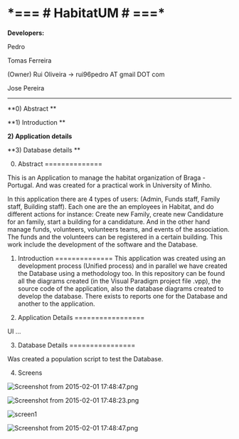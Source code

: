 # \*=== **# HabitatUM #** ===\* #

**Developers:**

Pedro

Tomas Ferreira

(Owner) Rui Oliveira  -> rui96pedro AT gmail DOT com

Jose Pereira

--------------

**0) Abstract **

**1) Introduction **

**2) Application details**

**3) Database details **


0) Abstract
==============

This is an Application to manage the habitat organization of Braga - Portugal. And was created for a practical work in University of Minho.

In this application there are 4 types of users: (Admin, Funds staff, Family staff, Building staff). Each one are the an employees in Habitat, and do different actions for instance: Create new Family, create new Candidature for an family, start a building for a candidature.
And in the other hand manage funds, volunteers, volunteers teams, and events of the association. The funds and the volunteers can be registered in a certain building.
This work include the development of the software and the Database.

1) Introduction
==============
This application was created using an development process (Unified process) and in parallel we have created the Database using a methodology too.
In this repository can be found all the diagrams created (in the Visual Paradigm project file .vpp), the source code of the application, also the database diagrams created to develop the database.
There exists to reports one for the Database and another to the application.

2) Application Details
=================

UI
...


3) Database Details
================

Was created a population script to test the Database.

4) Screens

![Screenshot from 2015-02-01 17:48:47.png](https://bitbucket.org/repo/qXE7EM/images/2765721298-Screenshot%20from%202015-02-01%2017:48:47.png)

![Screenshot from 2015-02-01 17:48:23.png](https://bitbucket.org/repo/qXE7EM/images/75305091-Screenshot%20from%202015-02-01%2017:48:23.png)

![screen1](https://bitbucket.org/repo/qXE7EM/images/2250058691-2015-02-01%2017:47:58.png)

![Screenshot from 2015-02-01 17:48:47.png](https://bitbucket.org/repo/qXE7EM/images/1992983337-Screenshot%20from%202015-02-01%2017:48:47.png)